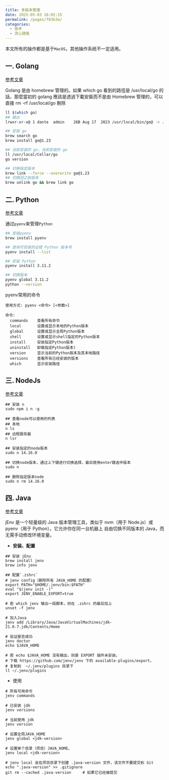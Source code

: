```yaml
---
title: 多版本管理
date: 2025-05-03 16:02:15
permalink: /pages/f83b3e/
categories:
  - 技术
  - 灵心随笔
---
```


本文所有的操作都是基于`MacOS`，其他操作系统不一定适用。

## 一. Golang
[参考文章](https://blog.justin0u0.com/MacOS-%E4%BD%BF%E7%94%A8-Homebrew-%E7%AE%A1%E7%90%86%E5%A4%9A%E5%80%8B-Golang-%E7%89%88%E6%9C%AC/)

Golang 是由 homebrew 管理的。如果 which go 看到的路徑是 /usr/local/go 的話，那麼當初的 golang 應該是透過下載安裝而不是由 Homebrew 管理的，可以直接 rm -rf /usr/local/go 刪除
```bash
ll $(which go)     
## 输出                                                                                                                                                                                 1 ↵ dante@192
lrwxr-xr-x@ 1 dante  admin    26B Aug 17  2023 /usr/local/bin/go@ -> ../Cellar/go/1.20.7/bin/go

## 安装 go
brew search go
brew install go@1.23

## 当前安装的 go，当前安装的 go
ll /usr/local/Cellar/go 
go version

## 切换指定版本
brew link --force --overwrite go@1.23
## 切換回之前版本
brew unlink go && brew link go
```

## 二. Python
[参考文章](https://segmentfault.com/a/1190000041222231)

通过`pyenv`来管理`Python`
```bash
## 安装pyenv
brew install pyenv

## 查询可安装的远程 Python 版本号
pyenv install --list

## 安装 Python
pyenv install 3.11.2

## 切换版本
pyenv global 3.11.2
python --version
```
pyenv常用的命令
```shell
使用方式: pyenv <命令> [<参数>]

命令:
  commands    查看所有命令
  local       设置或显示本地的Python版本
  global      设置或显示全局Python版本
  shell       设置或显示shell指定的Python版本
  install     安装指定Python版本
  uninstall   卸载指定Python版本)
  version     显示当前的Python版本及其本地路径
  versions    查看所有已经安装的版本
  which       显示安装路径
```

## 三. NodeJs
[参考文章](https://juejin.cn/post/7065701236925792293)

```shell
## 安装 n
sudo npm i n -g

## 查看node可以使用的列表
## 本地
n ls
## 远程服务器
n lsr

## 安装指定的node版本
sudo n 14.16.0

## 切换node版本，通过上下键进行切换选择，最后使用enter键选中版本
sudo n

## 删除指定版本node
sudo n rm 14.16.0
```

## 四. Java
[参考文章](https://github.com/jenv/jenv)

jEnv 是一个轻量级的 Java 版本管理工具，类似于 nvm（用于 Node.js）或 pyenv（用于 Python）。它允许你在同一台机器上 自由切换不同版本的 Java，而无需手动修改环境变量。

- **安装、配置**
```shell
## 安装 jEnv
brew install jenv
brew info jenv

## 配置`.zshrc`
# jenv config（删除所有 JAVA_HOME 的配置）
export PATH="$HOME/.jenv/bin:$PATH"
eval "$(jenv init -)"
export JENV_ENABLE_EXPORT=true

# 若 which jenv 输出一段脚本，则在 .zshrc 的最后加上
unset -f jenv

# 加入Java
jenv add /Library/Java/JavaVirtualMachines/jdk-21.0.7.jdk/Contents/Home

# 验证是否成功
jenv doctor
echo $JAVA_HOME

# 若 echo $JAVA_HOME 没有输出，则是 EXPORT 插件未安装。
# 下载 https://github.com/jenv/jenv 下的 available-plugins/export，
# 复制到  ~/.jenv/plugins 目录下
ll ~/.jenv/plugins
```
- 使用
```shell
# 所有可用命令
jenv commands  

# 已安装 jdk
jenv versions

# 当前使用 jdk
jenv version

# 设置全局JAVA_HOME
jenv global <jdk-version>

# 设置单个目录（项目）JAVA_HOME。
jenv local <jdk-version>

# jenv local 会在项目目录下创建 .java-version 文件，该文件不要提交到 Git
echo ".java-version" >> .gitignore
git rm --cached .java-version     # 如果它已经被提交
```